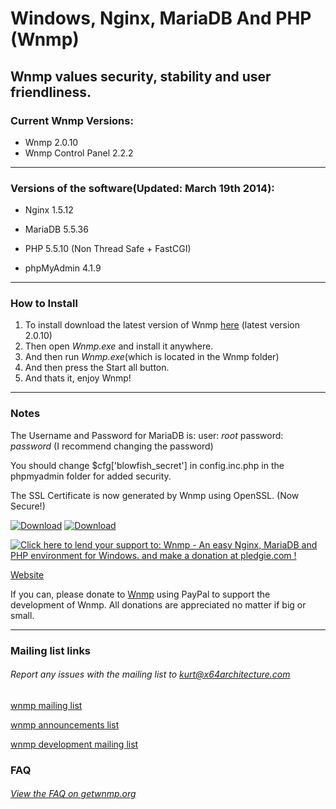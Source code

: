 Windows, Nginx, MariaDB And PHP (Wnmp)
======================================
Wnmp values security, stability and user friendliness.
------------------------------------------------------



### Current Wnmp Versions: ######

  * Wnmp 2.0.10
  * Wnmp Control Panel 2.2.2

----

### Versions of the software(Updated: March 19th 2014): ######

  * Nginx 1.5.12

  * MariaDB 5.5.36

  * PHP 5.5.10 (Non Thread Safe + FastCGI)

  * phpMyAdmin 4.1.9
  
----

### How to Install ######

  1. To install download the latest version of Wnmp [here][1] (latest version 2.0.10)
  2. Then open *Wnmp.exe* and install it anywhere.
  3. And then run *Wnmp.exe*(which is located in the Wnmp folder)
  4. And then press the Start all button.
  5. And thats it, enjoy Wnmp!


----

### Notes ######

The Username and Password for MariaDB is: user: *root* password: *password* (I recommend changing the password)

You should change $cfg['blowfish_secret'] in config.inc.php in the phpmyadmin folder for added security.

The SSL Certificate is now generated by Wnmp using OpenSSL. (Now Secure!)

[![Download][3]][1]
[![Download][4]][5]

<a href='https://pledgie.com/campaigns/23544'><img alt='Click here to lend your support to: Wnmp - An easy Nginx, MariaDB and PHP environment for Windows. and make a donation at pledgie.com !' src='https://pledgie.com/campaigns/23544.png?skin_name=chrome' border='0' ></a>

[Website](http://getwnmp.org)

If you can, please donate to [Wnmp][2] using PayPal to support the development of Wnmp. All donations are appreciated no matter if big or small. 

----

### Mailing list links ######

###### Report any issues with the mailing list to kurt@x64architecture.com

[wnmp mailing list][7]

[wnmp announcements list][8]

[wnmp development mailing list][9]

### FAQ ######

###### [View the FAQ on getwnmp.org][6]


[1]: https://github.com/wnmp/wnmp/releases/download/2.0.10/Wnmp-2.0.10.exe
[2]: https://www.paypal.com/cgi-bin/webscr?cmd=_s-xclick&hosted_button_id=P7LAQRRNF6AVE
[3]: https://www.x64architecture.com/wp-content/uploads/2014/02/akdlbutton.png
[4]: https://s0.wp.com/imgpress?url=http%3A%2F%2Fs1.softpedia-static.com/base_img/softpedia_free_award_f.gif
[5]: http://www.softpedia.com/get/Internet/Servers/Server-Tools/Kurt-Wnmp.shtml
[6]: http://getwnmp.org/faq
[7]: https://mailman.getwnmp.org/mailman/listinfo/wnmp
[8]: https://mailman.getwnmp.org/mailman/listinfo/wnmp-announce
[9]: https://mailman.getwnmp.org/mailman/listinfo/wnmp-dev
